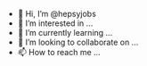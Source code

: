 - 👋 Hi, I’m @hepsyjobs
- 👀 I’m interested in ...
- 🌱 I’m currently learning ...
- 💞️ I’m looking to collaborate on ...
- 📫 How to reach me ...

<!---
hepsyjobs/hepsyjobs is a ✨ special ✨ repository because its `README.md` (this file) appears on your GitHub profile.
You can click the Preview link to take a look at your changes.
--->

